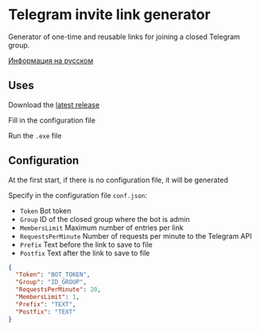 # Telegram invite link generator

Generator of one-time and reusable links for joining a closed Telegram group.

[Информация на русском](README_RU.md)

## Uses

Download the [latest release](https://github.com/olexin-pro/telegram-invite-link-generator/releases)

Fill in the configuration file

Run the `.exe` file

## Configuration

At the first start, if there is no configuration file, it will be generated

Specify in the configuration file `conf.json`:
- `Token` Bot token
- `Group` ID of the closed group where the bot is admin
- `MembersLimit` Maximum number of entries per link 
- `RequestsPerMinute` Number of requests per minute to the Telegram API 
- `Prefix` Text before the link to save to file 
- `Postfix` Text after the link to save to file 

```json
{
  "Token": "BOT_TOKEN",
  "Group": "ID_GROUP",
  "RequestsPerMinute": 20,
  "MembersLimit": 1,
  "Prefix": "TEXT",
  "Postfix": "TEXT"
}
```

